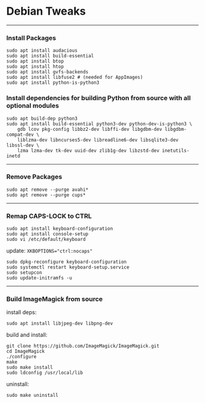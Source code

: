 # Debian Tweaks

----

### Install Packages

```
sudo apt install audacious
sudo apt install build-essential
sudo apt install btop
sudo apt install htop
sudo apt install gvfs-backends
sudo apt install libfuse2 # (needed for AppImages)
sudo apt install python-is-python3
```

### Install dependencies for building Python from source with all optional modules

```
sudo apt build-dep python3
sudo apt install build-essential python3-dev python-dev-is-python3 \
    gdb lcov pkg-config libbz2-dev libffi-dev libgdbm-dev libgdbm-compat-dev \
    liblzma-dev libncurses5-dev libreadline6-dev libsqlite3-dev libssl-dev \
    lzma lzma-dev tk-dev uuid-dev zlib1g-dev libzstd-dev inetutils-inetd
```

----

### Remove Packages

```
sudo apt remove --purge avahi*
sudo apt remove --purge cups*
```

----

### Remap CAPS-LOCK to CTRL

```
sudo apt install keyboard-configuration
sudo apt install console-setup
sudo vi /etc/default/keyboard
```

update: `XKBOPTIONS="ctrl:nocaps"`

```
sudo dpkg-reconfigure keyboard-configuration
sudo systemctl restart keyboard-setup.service
sudo setupcon
sudo update-initramfs -u
```

----

### Build ImageMagick from source

install deps:

```
sudo apt install libjpeg-dev libpng-dev
```

build and install:

```
git clone https://github.com/ImageMagick/ImageMagick.git
cd ImageMagick
./configure
make
sudo make install
sudo ldconfig /usr/local/lib
```

uninstall:

```
sudo make uninstall
```


